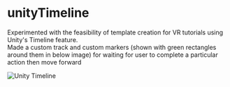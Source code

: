 # unityTimeline

Experimented with the feasibility of template creation for VR tutorials using Unity's Timeline feature. <br>
Made a custom track and custom markers (shown with green rectangles around them in below image) for waiting for user to complete a particular action then move forward <br>

![Unity Timeline](https://github.com/himanchalsharmaa/unityTimeline/assets/95272385/5997397d-5e4d-4025-aeec-a8bf5f2e4bd4)
